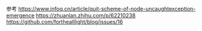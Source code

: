 参考
https://www.infoq.cn/article/quit-scheme-of-node-uncaughtexception-emergence
https://zhuanlan.zhihu.com/p/62210238
https://github.com/forthealllight/blog/issues/16

